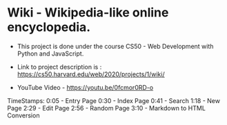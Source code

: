 # Wiki - Wikipedia-like online encyclopedia.

- This project is done under the course CS50 - Web Development with Python and JavaScript.

- Link to project description is : https://cs50.harvard.edu/web/2020/projects/1/wiki/


- YouTube Video -  https://youtu.be/0fcmor0RD-o

TimeStamps:
0:05 - Entry Page
0:30 - Index Page
0:41 - Search
1:18 - New Page
2:29 - Edit Page
2:56 - Random Page
3:10 - Markdown to HTML Conversion

